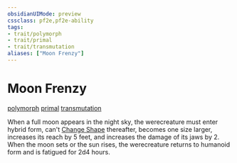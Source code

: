 ```yaml
---
obsidianUIMode: preview
cssclass: pf2e,pf2e-ability
tags:
- trait/polymorph
- trait/primal
- trait/transmutation
aliases: ["Moon Frenzy"]
---
```

# Moon Frenzy
[polymorph](../traits/polymorph.md)  [primal](../traits/primal.md)  [transmutation](../traits/transmutation.md)  

When a full moon appears in the night sky, the werecreature must enter hybrid form, can't [Change Shape](change-shape.md) thereafter, becomes one size larger, increases its reach by 5 feet, and increases the damage of its jaws by 2. When the moon sets or the sun rises, the werecreature returns to humanoid form and is fatigued for 2d4 hours.